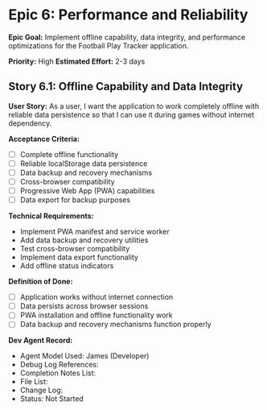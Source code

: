 # Epic 6: Performance and Reliability

**Epic Goal:** Implement offline capability, data integrity, and performance optimizations for the Football Play Tracker application.

**Priority:** High
**Estimated Effort:** 2-3 days

## Story 6.1: Offline Capability and Data Integrity

**User Story:** As a user, I want the application to work completely offline with reliable data persistence so that I can use it during games without internet dependency.

**Acceptance Criteria:**
- [ ] Complete offline functionality
- [ ] Reliable localStorage data persistence
- [ ] Data backup and recovery mechanisms
- [ ] Cross-browser compatibility
- [ ] Progressive Web App (PWA) capabilities
- [ ] Data export for backup purposes

**Technical Requirements:**
- Implement PWA manifest and service worker
- Add data backup and recovery utilities
- Test cross-browser compatibility
- Implement data export functionality
- Add offline status indicators

**Definition of Done:**
- [ ] Application works without internet connection
- [ ] Data persists across browser sessions
- [ ] PWA installation and offline functionality work
- [ ] Data backup and recovery mechanisms function properly

**Dev Agent Record:**
- Agent Model Used: James (Developer)
- Debug Log References: 
- Completion Notes List:
- File List:
- Change Log:
- Status: Not Started 